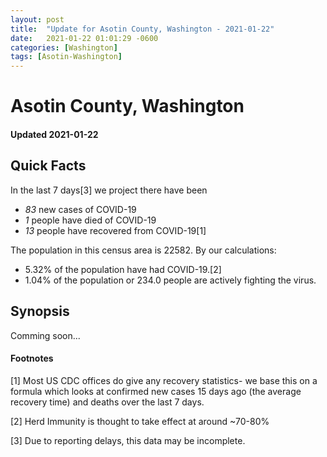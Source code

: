 ```yaml
---
layout: post
title:  "Update for Asotin County, Washington - 2021-01-22"
date:   2021-01-22 01:01:29 -0600
categories: [Washington]
tags: [Asotin-Washington]
---
```


# Asotin County, Washington
#### Updated 2021-01-22

## Quick Facts

In the last 7 days[3] we project there have been
- *83* new cases of COVID-19
- *1* people have died of COVID-19
- *13* people have recovered from COVID-19[1]

The population in this census area is 22582. By our calculations:
- 5.32% of the population have had COVID-19.[2]
- 1.04% of the population or 234.0 people are actively fighting the virus.

## Synopsis

Comming soon...


#### Footnotes

[1] Most US CDC offices do give any recovery statistics- we base this on a formula which looks at confirmed new cases
15 days ago (the average recovery time) and deaths over the last 7 days.

[2] Herd Immunity is thought to take effect at around ~70-80%

[3] Due to reporting delays, this data may be incomplete.
 
    